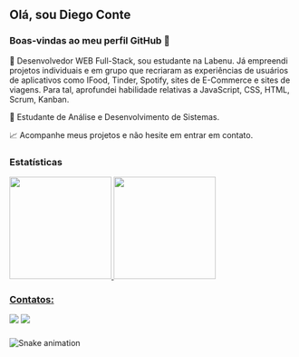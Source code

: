 ## Olá, sou Diego Conte 

### Boas-vindas ao meu perfil GitHub 👋

📘 Desenvolvedor WEB Full-Stack, sou estudante na Labenu. Já empreendi projetos individuais e em grupo que recriaram as experiências de usuários de aplicativos como IFood, Tinder, Spotify, sites de E-Commerce e sites de viagens. Para tal, aprofundei habilidade relativas a JavaScript, CSS, HTML, Scrum, Kanban.

📘 Estudante de Análise e Desenvolvimento de Sistemas.

📈 Acompanhe meus projetos e não hesite em entrar em contato.


### Estatísticas
<div>
<a href="https://github.com/diegocomte">
<img height="180em" src="https://github-readme-stats.vercel.app/api/top-langs/?username=diegocomte&layout=compact&langs_count=7&theme=dracula"/>
<img height="180em" src="https://github-readme-stats.vercel.app/api?username=diegocomte&show_icons=true&theme=dracula&include_all_commits=true&count_private=true"/>
</div>

  
### Contatos:
<div>
<a href = "mailto:diegocomte@gmail.com"><img src="https://img.shields.io/badge/Gmail-D14836?style=for-the-badge&logo=gmail&logoColor=white" target="_blank"></a>
<a href="https://www.linkedin.com/in/diego-conte-5b83491a5/" target="_blank"><img src="https://img.shields.io/badge/-LinkedIn-%230077B5?style=for-the-badge&logo=linkedin&logoColor=white" target="_blank"></a>   
</div>
  
###
![Snake animation](https://github.com/diegocomte/diegocomte/blob/output/github-contribution-grid-snake.svg)
